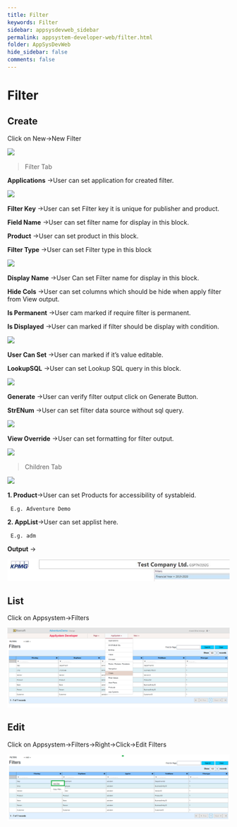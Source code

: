```yaml
---
title: Filter
keywords: Filter
sidebar: appsysdevweb_sidebar
permalink: appsystem-developer-web/filter.html
folder: AppSysDevWeb
hide_sidebar: false
comments: false
---
```



# Filter

## Create

Click on New->New Filter

![](/images/filterweb.png)

>Filter Tab

**Applications** ->User can set application for created filter.

![](/images/filterappweb.png)

**Filter Key** ->User can set Filter key it is unique for publisher and product.

**Field Name** ->User can set filter name for display in this block.

**Product** ->User can set product in this block.

**Filter Type** ->User can set Filter type in this block

![](/images/filtertypeweb.png)

**Display Name** ->User Can set Filter name for display in this block.

**Hide Cols** ->User can set columns which should be hide when apply filter from View output.

**Is Permanent** ->User cam marked if require filter is permanent.

**Is Displayed** ->User can marked if filter should be display with condition.

![](/images/filterisdisplayedweb.png)

**User Can Set** ->User can marked if it’s value editable.

**LookupSQL** ->User can set Lookup SQL query in this block.

![](/images/lookupsqlweb.png)

**Generate** ->User can verify filter output click on Generate Button.

**StrENum** ->User can set filter data source without sql query.

![](/images/StrENumweb.png)

**View Override** ->User can set formatting for filter output.

![](/images/ViewOverrideweb.png)

> Children Tab

![](/images/filterchildrentabweb.png)

**1. Product**->User can set Products for accessibility of systableid.

     E.g. Adventure Demo

**2. AppList**->User can set applist here.

     E.g. adm

**Output** ->

![](/images/filteroutputweb.png)


## List

Click on Appsystem->Filters

![](/images/filterlistweb.png)

## Edit

Click on Appsystem->Filters->Right->Click->Edit Filters

![](/images/editfilterweb.png)
